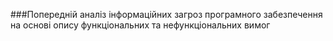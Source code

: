 ###Попередній аналіз інформаційних загроз програмного забезпечення на основі опису функціональних та нефункціональних вимог
